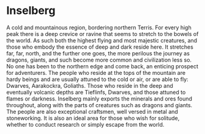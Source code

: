 # Inselberg

A cold and mountainous region, bordering northern Terris. For every high peak there is a deep crevice or ravine that seems to stretch to the bowels of the world. As such both the highest flying and most majestic creatures, and those who embody the essence of deep and dark reside here. It stretches far, far, north, and the further one goes, the more perilous the journey as dragons, giants, and such become more common and civilization less so. No one has been to the northern edge and come back, an enticing prospect for adventurers. The people who reside at the tops of the mountain are hardy beings and are usually attuned to the cold or air, or are able to fly: Dwarves, Aarakockra, Goliaths. Those who reside in the deep and eventually volcanic depths are Tieflinfs, Dwarves, and those attuned to flames or darkness. Inselberg mainly exports the minerals and ores found throughout, along with the parts of creatures such as dragons and giants. The people are also exceptional craftsmen, well versed in metal and stoneworking. It is also an ideal area for those who wish for solitude, whether to conduct research or simply escape from the world.
